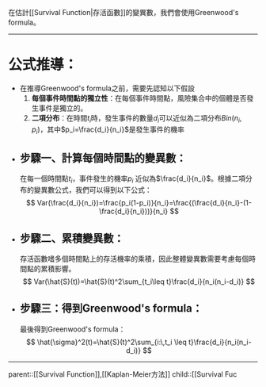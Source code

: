 在估計[[Survival Function|存活函數]]的變異數，我們會使用Greenwood's formula。
- - -
# 公式推導：
- 在推導Greenwood's formula之前，需要先認知以下假設
	1. **每個事件時間點的獨立性**：在每個事件時間點，風險集合中的個體是否發生事件是獨立的。
	2. **二項分布**：在時間$t_i$時，發生事件的數量$d_i$可以近似為二項分布$Bin(n_i,p_i)$，其中$p_i=\frac{d_i}{n_i}$是發生事件的機率
- ## 步驟一、計算每個時間點的變異數：
	在每一個時間點$t_i$，事件發生的機率$p_i$ 近似為$\frac{d_i}{n_i}$。根據二項分布的變異數公式，我們可以得到以下公式：
$$
Var(\frac{d_i}{n_i})=\frac{p_i(1-p_i)}{n_i}=\frac{(\frac{d_i}{n_i}-(1-\frac{d_i}{n_i}))}{n_i}
$$
- ## 步驟二、累積變異數：
	存活函數嗜多個時間點上的存活機率的乘積，因此整體變異數需要考慮每個時間點的累積影響。
$$
Var(\hat{S}(t))=\hat{S}(t)^2\sum_{t_i\leq t}\frac{d_i}{n_i(n_i-d_i)}
$$
- ## 步驟三：得到Greenwood's formula：
	最後得到Greenwood's formula：
$$
\hat{\sigma}^2(t)=\hat{S}(t)^2\sum_{i:\,t_i \leq t}\frac{d_i}{n_i(n_i-d_i)}
$$
- - -
parent::[[Survival Function]],[[Kaplan-Meier方法]]
child::[[Survival Fuc